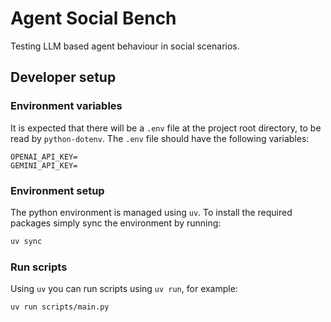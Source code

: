 # Agent Social Bench

Testing LLM based agent behaviour in social scenarios.

## Developer setup

### Environment variables

It is expected that there will be a `.env` file at the project root directory, to be 
read by `python-dotenv`. The `.env` file should have the following variables:
```
OPENAI_API_KEY=
GEMINI_API_KEY=
```

### Environment setup

The python environment is managed using `uv`. To install the required packages simply 
sync the environment by running:
```bash
uv sync
```

### Run scripts

Using `uv` you can run scripts using `uv run`, for example:
```bash
uv run scripts/main.py
```